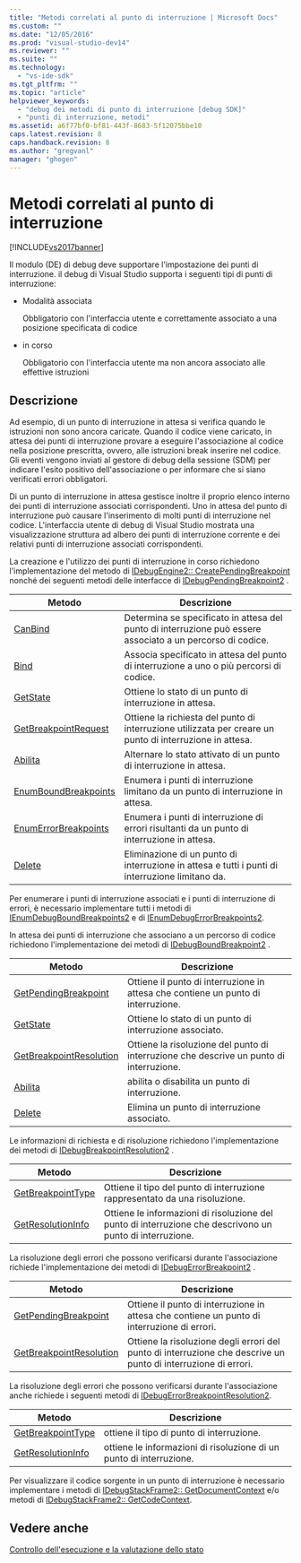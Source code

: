 ```yaml
---
title: "Metodi correlati al punto di interruzione | Microsoft Docs"
ms.custom: ""
ms.date: "12/05/2016"
ms.prod: "visual-studio-dev14"
ms.reviewer: ""
ms.suite: ""
ms.technology: 
  - "vs-ide-sdk"
ms.tgt_pltfrm: ""
ms.topic: "article"
helpviewer_keywords: 
  - "debug dei metodi di punto di interruzione [debug SDK]"
  - "punti di interruzione, metodi"
ms.assetid: a6f77bf0-bf81-443f-8683-5f12075bbe10
caps.latest.revision: 8
caps.handback.revision: 8
ms.author: "gregvanl"
manager: "ghogen"
---
```

# Metodi correlati al punto di interruzione
[!INCLUDE[vs2017banner](../../code-quality/includes/vs2017banner.md)]

Il modulo \(DE\) di debug deve supportare l'impostazione dei punti di interruzione.  il debug di Visual Studio supporta i seguenti tipi di punti di interruzione:  
  
-   Modalità associata  
  
     Obbligatorio con l'interfaccia utente e correttamente associato a una posizione specificata di codice  
  
-   in corso  
  
     Obbligatorio con l'interfaccia utente ma non ancora associato alle effettive istruzioni  
  
## Descrizione  
 Ad esempio, di un punto di interruzione in attesa si verifica quando le istruzioni non sono ancora caricate.  Quando il codice viene caricato, in attesa dei punti di interruzione provare a eseguire l'associazione al codice nella posizione prescritta, ovvero, alle istruzioni break inserire nel codice.  Gli eventi vengono inviati al gestore di debug della sessione \(SDM\) per indicare l'esito positivo dell'associazione o per informare che si siano verificati errori obbligatori.  
  
 Di un punto di interruzione in attesa gestisce inoltre il proprio elenco interno dei punti di interruzione associati corrispondenti.  Uno in attesa del punto di interruzione può causare l'inserimento di molti punti di interruzione nel codice.  L'interfaccia utente di debug di Visual Studio mostrata una visualizzazione struttura ad albero dei punti di interruzione corrente e dei relativi punti di interruzione associati corrispondenti.  
  
 La creazione e l'utilizzo dei punti di interruzione in corso richiedono l'implementazione del metodo di [IDebugEngine2:: CreatePendingBreakpoint](../../extensibility/debugger/reference/idebugengine2-creatependingbreakpoint.md) nonché dei seguenti metodi delle interfacce di [IDebugPendingBreakpoint2](../../extensibility/debugger/reference/idebugpendingbreakpoint2.md) .  
  
|Metodo|Descrizione|  
|------------|-----------------|  
|[CanBind](../../extensibility/debugger/reference/idebugpendingbreakpoint2-canbind.md)|Determina se specificato in attesa del punto di interruzione può essere associato a un percorso di codice.|  
|[Bind](../../extensibility/debugger/reference/idebugpendingbreakpoint2-bind.md)|Associa specificato in attesa del punto di interruzione a uno o più percorsi di codice.|  
|[GetState](../Topic/IDebugPendingBreakpoint2::GetState.md)|Ottiene lo stato di un punto di interruzione in attesa.|  
|[GetBreakpointRequest](../../extensibility/debugger/reference/idebugpendingbreakpoint2-getbreakpointrequest.md)|Ottiene la richiesta del punto di interruzione utilizzata per creare un punto di interruzione in attesa.|  
|[Abilita](../../extensibility/debugger/reference/idebugpendingbreakpoint2-enable.md)|Alternare lo stato attivato di un punto di interruzione in attesa.|  
|[EnumBoundBreakpoints](../../extensibility/debugger/reference/idebugpendingbreakpoint2-enumboundbreakpoints.md)|Enumera i punti di interruzione limitano da un punto di interruzione in attesa.|  
|[EnumErrorBreakpoints](../Topic/IDebugPendingBreakpoint2::EnumErrorBreakpoints.md)|Enumera i punti di interruzione di errori risultanti da un punto di interruzione in attesa.|  
|[Delete](../../extensibility/debugger/reference/idebugpendingbreakpoint2-delete.md)|Eliminazione di un punto di interruzione in attesa e tutti i punti di interruzione limitano da.|  
  
 Per enumerare i punti di interruzione associati e i punti di interruzione di errori, è necessario implementare tutti i metodi di [IEnumDebugBoundBreakpoints2](../../extensibility/debugger/reference/ienumdebugboundbreakpoints2.md) e di [IEnumDebugErrorBreakpoints2](../../extensibility/debugger/reference/ienumdebugerrorbreakpoints2.md).  
  
 In attesa dei punti di interruzione che associano a un percorso di codice richiedono l'implementazione dei metodi di [IDebugBoundBreakpoint2](../../extensibility/debugger/reference/idebugboundbreakpoint2.md) .  
  
|Metodo|Descrizione|  
|------------|-----------------|  
|[GetPendingBreakpoint](../Topic/IDebugBoundBreakpoint2::GetPendingBreakpoint.md)|Ottiene il punto di interruzione in attesa che contiene un punto di interruzione.|  
|[GetState](../../extensibility/debugger/reference/idebugboundbreakpoint2-getstate.md)|Ottiene lo stato di un punto di interruzione associato.|  
|[GetBreakpointResolution](../../extensibility/debugger/reference/idebugboundbreakpoint2-getbreakpointresolution.md)|Ottiene la risoluzione del punto di interruzione che descrive un punto di interruzione.|  
|[Abilita](../../extensibility/debugger/reference/idebugboundbreakpoint2-enable.md)|abilita o disabilita un punto di interruzione.|  
|[Delete](../../extensibility/debugger/reference/idebugboundbreakpoint2-delete.md)|Elimina un punto di interruzione associato.|  
  
 Le informazioni di richiesta e di risoluzione richiedono l'implementazione dei metodi di [IDebugBreakpointResolution2](../../extensibility/debugger/reference/idebugbreakpointresolution2.md) .  
  
|Metodo|Descrizione|  
|------------|-----------------|  
|[GetBreakpointType](../../extensibility/debugger/reference/idebugbreakpointresolution2-getbreakpointtype.md)|Ottiene il tipo del punto di interruzione rappresentato da una risoluzione.|  
|[GetResolutionInfo](../../extensibility/debugger/reference/idebugbreakpointresolution2-getresolutioninfo.md)|Ottiene le informazioni di risoluzione del punto di interruzione che descrivono un punto di interruzione.|  
  
 La risoluzione degli errori che possono verificarsi durante l'associazione richiede l'implementazione dei metodi di [IDebugErrorBreakpoint2](../../extensibility/debugger/reference/idebugerrorbreakpoint2.md) .  
  
|Metodo|Descrizione|  
|------------|-----------------|  
|[GetPendingBreakpoint](../../extensibility/debugger/reference/idebugerrorbreakpoint2-getpendingbreakpoint.md)|Ottiene il punto di interruzione in attesa che contiene un punto di interruzione di errori.|  
|[GetBreakpointResolution](../../extensibility/debugger/reference/idebugerrorbreakpoint2-getbreakpointresolution.md)|Ottiene la risoluzione degli errori del punto di interruzione che descrive un punto di interruzione di errori.|  
  
 La risoluzione degli errori che possono verificarsi durante l'associazione anche richiede i seguenti metodi di [IDebugErrorBreakpointResolution2](../../extensibility/debugger/reference/idebugerrorbreakpointresolution2.md).  
  
|Metodo|Descrizione|  
|------------|-----------------|  
|[GetBreakpointType](../../extensibility/debugger/reference/idebugerrorbreakpointresolution2-getbreakpointtype.md)|ottiene il tipo di punto di interruzione.|  
|[GetResolutionInfo](../../extensibility/debugger/reference/idebugerrorbreakpointresolution2-getresolutioninfo.md)|ottiene le informazioni di risoluzione di un punto di interruzione.|  
  
 Per visualizzare il codice sorgente in un punto di interruzione è necessario implementare i metodi di [IDebugStackFrame2:: GetDocumentContext](../../extensibility/debugger/reference/idebugstackframe2-getdocumentcontext.md) e\/o metodi di [IDebugStackFrame2:: GetCodeContext](../Topic/IDebugStackFrame2::GetCodeContext.md).  
  
## Vedere anche  
 [Controllo dell'esecuzione e la valutazione dello stato](../../extensibility/debugger/execution-control-and-state-evaluation.md)